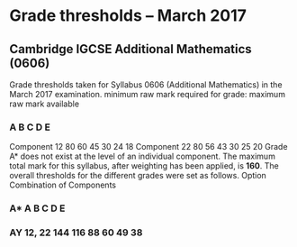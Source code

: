 # Grade thresholds – March 2017 

## Cambridge IGCSE Additional Mathematics (0606) 

Grade thresholds taken for Syllabus 0606 (Additional Mathematics) in the March 2017 examination. minimum raw mark required for grade: maximum raw mark available 

### A B C D E 

Component 12 80 60 45 30 24 18 Component 22 80 56 43 30 25 20 Grade A* does not exist at the level of an individual component. The maximum total mark for this syllabus, after weighting has been applied, is **160**. The overall thresholds for the different grades were set as follows. Option Combination of Components 

### A* A B C D E 

### AY 12, 22 144 116 88 60 49 38 


